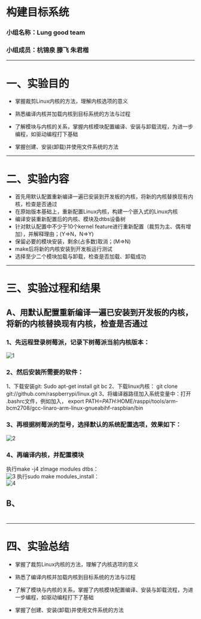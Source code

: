 # 构建目标系统
### 小组名称：Lung good team
### 小组成员：杭锦泉 滕飞 朱君楷
***
# 一、实验目的
* 掌握裁剪Linux内核的方法，理解内核选项的意义

* 熟悉编译内核并加载内核到目标系统的方法与过程

* 了解模块与内核的关系，掌握内核模块配置编译、安装与卸载流程，为进一步编程，如驱动编程打下基础

* 掌握创建、安装(卸载)并使用文件系统的方法
***
# 二、实验内容
* 首先用默认配置重新编译一遍已安装到开发板的内核，将新的内核替换现有内核，检查是否通过
* 在原始版本基础上，重新配置Linux内核，构建一个嵌入式的Linux内核
* 编译安装重新配置后的内核、模块及dtbs设备树
* 针对默认配置中不少于10个kernel feature进行重新配置（裁剪为主、偶有增加），并解释理由；(Y=>N，N=>Y)
* 保留必要的模块安装，剩余(占多数)取消；(M=>N)
* make后将新的内核安装到开发板运行测试
* 选择至少二个模块加载与卸载，检查是否加载、卸载成功
***
# 三、实验过程和结果
## A、用默认配置重新编译一遍已安装到开发板的内核，将新的内核替换现有内核，检查是否通过
### 1、先远程登录树莓派，记录下树莓派当前内核版本：
![1](https://https://github.com/Meleus/Lunggoodteam/blob/master/screencut/HW5/1.png)

### 2、然后安装所需要的软件：
1、下载安装git:    Sudo apt-get install git bc
2、下载linux内核： git clone git://github.com/raspberrypi/linux.git
3、将编译器路径加入系统变量中：打开 .bashrc文件，例如加入，
    export  PATH=$PATH:$HOME/rasppi/tools/arm-bcm2708/gcc-linaro-arm-linux-gnueabihf-raspbian/bin

### 3、再根据树莓派的型号，选择默认的系统配置选项，效果如下：
![2](https://https://github.com/Meleus/Lunggoodteam/blob/master/screencut/HW5/2.png)

### 4、再编译内核，并配置模块
执行make -j4 zImage  modules  dtbs：  
![3](https://https://github.com/Meleus/Lunggoodteam/blob/master/screencut/HW5/3.png)
执行sudo make modules_install：  
![4](https://https://github.com/Meleus/Lunggoodteam/blob/master/screencut/HW5/4.png)

## B、


#
***
# 四、实验总结
* 掌握了裁剪Linux内核的方法，理解了内核选项的意义

* 熟悉了编译内核并加载内核到目标系统的方法与过程

* 了解了模块与内核的关系，掌握了内核模块配置编译、安装与卸载流程，为进一步编程，如驱动编程打下了基础

* 掌握了创建、安装(卸载)并使用文件系统的方法
